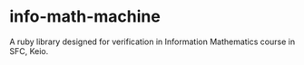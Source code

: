 # info-math-machine
A ruby library designed for verification in Information Mathematics course in SFC, Keio.
